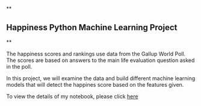 **

## Happiness Python Machine Learning Project

**

The happiness scores and rankings use data from the Gallup World Poll. The scores are based on answers to the main life evaluation question asked in the poll.

In this project, we will examine the data and build different machine learning models that will detect the happines score based on the features given.

To view the details of my notebook, please click [here](https://github.com/SudhaUdayakumar/Machine-Learning-Projects/blob/main/Happiness/Happiness_Dataset.ipynb)
